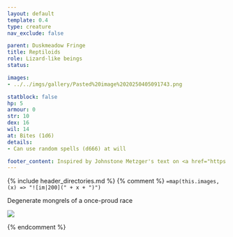 ```yaml
---
layout: default
template: 0.4
type: creature
nav_exclude: false

parent: Duskmeadow Fringe
title: Reptiloids
role: Lizard-like beings
status:

images:
- ../../imgs/gallery/Pasted%20image%2020250405091743.png

statblock: false
hp: 5
armour: 0
str: 10
dex: 16
wil: 14
at: Bites (1d6)
details:
- Can use random spells (d666) at will

footer_content: Inspired by Johnstone Metzger's text on <a href="https://www.drivethrurpg.com/en/product/226083/dungeon-full-of-monsters">Dungeon Full of Monsters</a>. Art by Nathan Jones. 
---
```


{% include header_directories.md %}
{% comment %}
`=map(this.images, (x) => "![im|200](" + x + ")")`

Degenerate mongrels of a once-proud race

![](https://i.imgur.com/4TuXbkG.jpeg)

{% endcomment %}